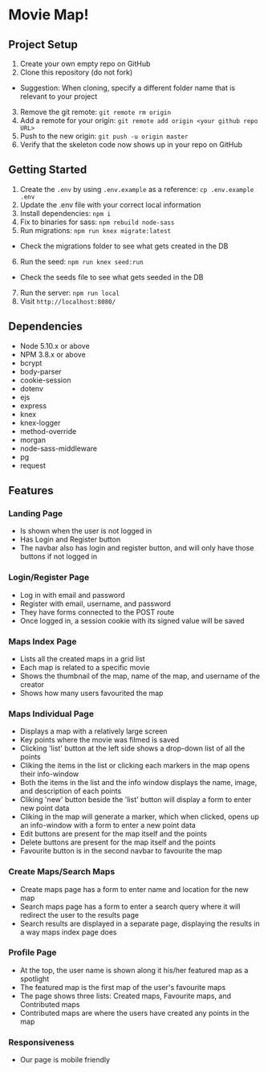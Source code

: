 # Movie Map!

## Project Setup

1. Create your own empty repo on GitHub
2. Clone this repository (do not fork)
  - Suggestion: When cloning, specify a different folder name that is relevant to your project
3. Remove the git remote: `git remote rm origin`
4. Add a remote for your origin: `git remote add origin <your github repo URL>`
5. Push to the new origin: `git push -u origin master`
6. Verify that the skeleton code now shows up in your repo on GitHub

## Getting Started

1. Create the `.env` by using `.env.example` as a reference: `cp .env.example .env`
2. Update the .env file with your correct local information
3. Install dependencies: `npm i`
4. Fix to binaries for sass: `npm rebuild node-sass`
5. Run migrations: `npm run knex migrate:latest`
  - Check the migrations folder to see what gets created in the DB
6. Run the seed: `npm run knex seed:run`
  - Check the seeds file to see what gets seeded in the DB
7. Run the server: `npm run local`
8. Visit `http://localhost:8080/`

## Dependencies

- Node 5.10.x or above
- NPM 3.8.x or above
- bcrypt
- body-parser
- cookie-session
- dotenv
- ejs
- express
- knex
- knex-logger
- method-override
- morgan
- node-sass-middleware
- pg
- request

## Features

### Landing Page

- Is shown when the user is not logged in
- Has Login and Register button
- The navbar also has login and register button, and will only have those buttons if not logged in

### Login/Register Page

- Log in with email and password
- Register with email, username, and password
- They have forms connected to the POST route
- Once logged in, a session cookie with its signed value will be saved

### Maps Index Page

- Lists all the created maps in a grid list
- Each map is related to a specific movie
- Shows the thumbnail of the map, name of the map, and username of the creator
- Shows how many users favourited the map

### Maps Individual Page

- Displays a map with a relatively large screen
- Key points where the movie was filmed is saved
- Clicking 'list' button at the left side shows a drop-down list of all the points
- Cliking the items in the list or clicking each markers in the map opens their info-window
- Both the items in the list and the info window displays the name, image, and description of each points
- Cliking 'new' button beside the 'list' button will display a form to enter new point data
- Cliking in the map will generate a marker, which when clicked, opens up an info-window with a form to enter a new point data
- Edit buttons are present for the map itself and the points
- Delete buttons are present for the map itself and the points
- Favourite button is in the second navbar to favourite the map

### Create Maps/Search Maps

- Create maps page has a form to enter name and location for the new map
- Search maps page has a form to enter a search query where it will redirect the user to the results page
- Search results are displayed in a separate page, displaying the results in a way maps index page does

### Profile Page

- At the top, the user name is shown along it his/her featured map as a spotlight
- The featured map is the first map of the user's favourite maps
- The page shows three lists: Created maps, Favourite maps, and Contributed maps
- Contributed maps are where the users have created any points in the map

### Responsiveness

- Our page is mobile friendly
